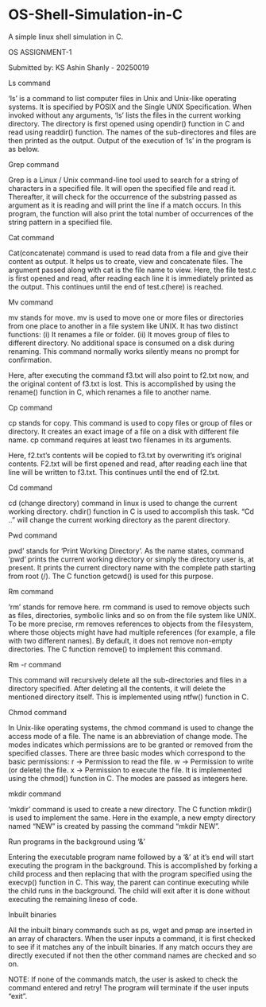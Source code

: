 # OS-Shell-Simulation-in-C
A simple linux shell simulation in C.

OS ASSIGNMENT-1

Submitted by: KS Ashin Shanly - 20250019

Ls command
	
‘ls’ is a command to list computer files in Unix and Unix-like operating systems. It is specified by POSIX and the Single UNIX Specification. When invoked without any arguments, ‘ls’ lists the files in the current working directory. The directory is first opened using opendir() function in C and read using readdir() function. The names of the sub-directores and files are then printed as the output.
Output of the execution of ‘ls’ in the program is as below.

	

Grep command

Grep is a Linux / Unix command-line tool used to search for a string of characters in a specified file. It will open the specified file and read it. Thereafter, it will check for the occurrence of the substring passed as argument as it is reading and will print the line if a match occurs. In this program, the function will also print the total number of occurrences of the string pattern in a specified file.



Cat command

Cat(concatenate) command is used to read data from a file and give their content as output. It helps us to create, view and concatenate files. The argument passed along with cat is the file name to view. Here, the file test.c is first opened and read, after reading each line it is immediately printed as the output. This continues until the end of test.c(here) is reached.



Mv command

mv stands for move. mv is used to move one or more files or directories from one place to another in a file system like UNIX. It has two distinct functions:
(i) It renames a file or folder.
(ii) It moves group of files to different directory.
No additional space is consumed on a disk during renaming. This command normally works silently means no prompt for confirmation.

Here, after executing the command f3.txt will also point to f2.txt now, and the original content of f3.txt is lost. This is accomplished by using the rename() function in C, which renames a file to another name.




Cp command

cp stands for copy. This command is used to copy files or group of files or directory. It creates an exact image of a file on a disk with different file name. cp command requires at least two filenames in its arguments. 

Here, f2.txt’s contents will be copied to f3.txt by overwriting it’s original contents. F2.txt will be first opened and read, after reading each line that line will be written to f3.txt. This continues until the end of f2.txt.



Cd command

cd  (change directory) command in linux is used to change the current working directory. chdir() function in C is used to accomplish this task. “Cd ..” will change the current working directory as the parent directory.


Pwd command

pwd‘ stands for ‘Print Working Directory‘. As the name states, command ‘pwd‘ prints the current working directory or simply the directory user is, at present. It prints the current directory name with the complete path starting from root (/). The C function getcwd() is used for this purpose.



Rm command

‘rm’ stands for remove here. rm command is used to remove objects such as files, directories, symbolic links and so on from the file system like UNIX. To be more precise, rm removes references to objects from the filesystem, where those objects might have had multiple references (for example, a file with two different names). By default, it does not remove non-empty directories. The C function remove() to implement this command.


Rm -r command

This command will recursively delete all the sub-directories and files in a directory specified. After deleting all the contents, it will delete the mentioned directory itself. This is implemented using ntfw() function in C.


Chmod command

In Unix-like operating systems, the chmod command is used to change the access mode of a file.
The name is an abbreviation of change mode.
The modes indicates which permissions are to be granted or removed from the specified classes. There are three basic modes which correspond to the basic permissions: 
r -> Permission to read the file.
w -> Permission to write (or delete) the file.
x -> Permission to execute the file.
It is implemented using the chmod() function in C. The modes are passed as integers here.



mkdir command

‘mkdir’ command is used to create a new directory. The C function mkdir() is used to implement the same. Here in the example, a new empty directory named “NEW” is created by passing the command “mkdir NEW”.


Run programs in the background using ‘&’

Entering the executable program name followed by a ‘&’ at it’s end will start executing the program in the background. This is accomplished by forking a child process and then replacing that with the program specified using the execvp() function in C. This way, the parent can continue executing while the child runs in the background. The child will exit after it is done without executing the remaining lineso of code.


Inbuilt binaries



All the inbuilt binary commands such as ps, wget and pmap are inserted in an array of characters. When the user inputs a command, it is first checked to see if it matches any of the inbuilt binaries. If any match occurs they are directly executed if not then the other command names are checked and so on.

NOTE: 
If none of the commands match, the user is asked to check the command entered and retry!
The program will terminate if the user inputs “exit”.
